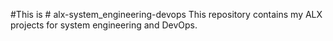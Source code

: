 #This is # alx-system_engineering-devops
This repository contains my ALX projects for system engineering and DevOps.

